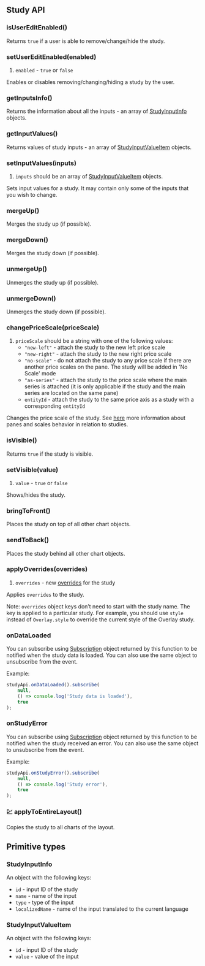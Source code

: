 ## Study API

### isUserEditEnabled()

Returns `true` if a user is able to remove/change/hide the study.

### setUserEditEnabled(enabled)

1. `enabled` - `true` or `false`

Enables or disables removing/changing/hiding a study by the user.

### getInputsInfo()

Returns the information about all the inputs - an array of [StudyInputInfo](#studyinputinfo) objects.

### getInputValues()

Returns values of study inputs - an array of [StudyInputValueItem](#studyinputvalueitem) objects.

### setInputValues(inputs)

1. `inputs` should be an array of [StudyInputValueItem](#studyinputvalueitem) objects.

Sets input values for a study. It may contain only some of the inputs that you wish to change.

### mergeUp()

Merges the study up (if possible).

### mergeDown()

Merges the study down (if possible).

### unmergeUp()

Unmerges the study up (if possible).

### unmergeDown()

Unmerges the study down (if possible).

### changePriceScale(priceScale)

1. `priceScale` should be a string with one of the following values:
    * `"new-left"` - attach the study to the new left price scale
    * `"new-right"` - attach the study to the new right price scale
    * `"no-scale"` - do not attach the study to any price scale if there are another price scales on the pane. The study will be added in 'No Scale' mode
    * `"as-series"` - attach the study to the price scale where the main series is attached (it is only applicable if the study and the main series are located on the same pane)
    * `entityId` - attach the study to the same price axis as a study with a corresponding `entityId`

Changes the price scale of the study. See [here](Panes-And-Scales-Behavior) more information about panes and scales behavior in relation to studies.

### isVisible()

Returns `true` if the study is visible.

### setVisible(value)

1. `value` - `true` or `false`

Shows/hides the study.

### bringToFront()

Places the study on top of all other chart objects.

### sendToBack()

Places the study behind all other chart objects.

### applyOverrides(overrides)

1. `overrides` - new [overrides](Studies-Overrides) for the study

Applies `overrides` to the study.

Note: `overrides` object keys don’t need to start with the study name. The key is applied to a particular study.
For example, you should use `style` instead of `Overlay.style` to override the current style of the Overlay study.

### onDataLoaded

You can subscribe using [Subscription](Subscription) object returned by this function to be notified when the study data is loaded. You can also use the same object to unsubscribe from the event.

Example:

```javascript
studyApi.onDataLoaded().subscribe(
    null,
    () => console.log('Study data is loaded'),
    true
);
```

### onStudyError

You can subscribe using [Subscription](Subscription) object returned by this function to be notified when the study received an error. You can also use the same object to unsubscribe from the event.

Example:

```javascript
studyApi.onStudyError().subscribe(
    null,
    () => console.log('Study error'),
    true
);
```

### :chart: applyToEntireLayout()

Copies the study to all charts of the layout.

## Primitive types

### StudyInputInfo

An object with the following keys:

* `id` - input ID of the study
* `name` - name of the input
* `type` - type of the input
* `localizedName` - name of the input translated to the current language

### StudyInputValueItem

An object with the following keys:

* `id` - input ID of the study
* `value` - value of the input
